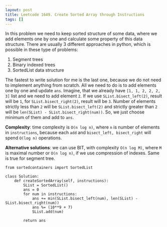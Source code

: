 ```yaml
---
layout: post
title: Leetcode 1649. Create Sorted Array through Instructions
tags: []
---
```


In this problem we need to keep sorted structure of some data, where we add elements one by one and calculate some property of this data structure. There are usually 3 different approaches in python, which is possible in these type of problems:

1. Segment trees
2. Binary indexed trees
3. SortedList data structure

The fastest to write solution for me is the last one, because we do not need to implement anything from scratch. All we need to do is to add elements one by one and update `ans`. Imagine, that we already have `[1, 1, 2, 2, 2, 3]` list and we need to add element `2`. If we use `SList.bisect_left(2)`, result will be `1`, for `SList.bisect_right(2)`, result will be `3`. Number of elements strictly less than `2` will be  `SList.bisect_left(2)` and strictly greater than `2` will be `len(SList) - SList.bisect_right(num))`. So, we just choose minimum of them and add to `ans`.

**Complexity**: time complexity is `O(n log n)`, where `n` is number of elements in `instructions`, because each `add` and `bisect_left, bisect_right` will spend `O(log n)` operations.

**Alternative solutions**: we can use BIT, with complexity `O(n log M)`, where `M` is maximal number or `O(n log n)`, if we use compression of indexes. Same is true for segment tree.

```
from sortedcontainers import SortedList

class Solution:
    def createSortedArray(self, instructions):
        SList = SortedList()
        ans = 0
        for num in instructions:
            ans += min(SList.bisect_left(num), len(SList) - SList.bisect_right(num))
            ans %= (10**9 + 7)
            SList.add(num)

        return ans
```
